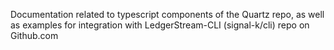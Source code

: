 Documentation related to typescript components of the Quartz repo, as well as examples for integration with LedgerStream-CLI (signal-k/cli) repo on Github.com